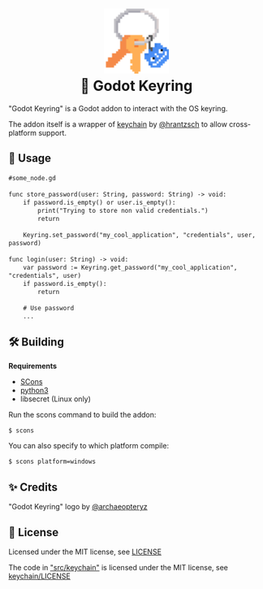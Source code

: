 <h1 align="center">
<img src="./keyring.svg" alt="Godot Keyring" width=128><br>
🔑 Godot Keyring
</h1>

"Godot Keyring" is a Godot addon to interact with the OS keyring.<br>

The addon itself is a wrapper of [keychain](https://github.com/hrantzsch/keychain) by [@hrantzsch](https://github.com/hrantzsch/) to allow cross-platform support.

## 📙 Usage

```gdscript
#some_node.gd

func store_password(user: String, password: String) -> void:
    if password.is_empty() or user.is_empty():
        print("Trying to store non valid credentials.")
        return

    Keyring.set_password("my_cool_application", "credentials", user, password)

func login(user: String) -> void:
    var password := Keyring.get_password("my_cool_application", "credentials", user)
    if password.is_empty():
        return
    
    # Use password
    ...

```

## 🛠️ Building

**Requirements**
* [SCons](https://www.scons.org/)
* [python3](https://www.python.org/)
* libsecret (Linux only)

Run the scons command to build the addon:
```bash
$ scons
```

You can also specify to which platform compile:
```bash
$ scons platform=windows
```

## ✨ Credits
"Godot Keyring" logo by [@archaeopteryz](https://github.com/archaeopteryz)

## 💼 License
Licensed under the MIT license, see [LICENSE](LICENSE)

The code in ["src/keychain"](src/keychain/) is licensed under the MIT license, see [keychain/LICENSE](src/keychain/LICENSE)